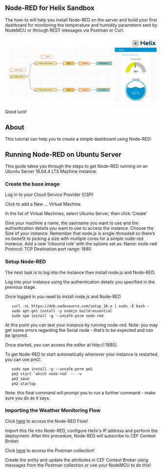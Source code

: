 ## Node-RED for Helix Sandbox

The how-to will help you install Node-RED on the server and build your first dashboard for monitoring the temperature and humidity parameters sent by NodeMCU or through REST messages via Postman or Curl.

![](../images/weather_monitoring.png)

Good luck!

## About

This tutorial can help you to create a simple dashboard using Node-RED:

## Running Node-RED on Ubuntu Server

This guide takes you through the steps to get Node-RED running on an Ubuntu Server 18.04.4 LTS Machine instance.

### Create the base image

   Log in to your Cloud Service Provider (CSP)

   Click to add a New … Virtual Machine

   In the list of Virtual Machines, select Ubuntu Server, then click ‘Create’

   Give your machine a name, the username you want to use and the authentication details you want to use to access
   the instance.
   Choose the Size of your instance. Remember that node.js is single-threaded so there’s no benefit to picking a size with
   multiple cores for a simple node-red instance.
   Add a new ‘Inbound rule’ with the options set as:
       Name: node-red
       Protocol: TCP
       Destination port range: 1880

### Setup Node-RED

The next task is to log into the instance then install node.js and Node-RED.

Log into your instance using the authentication details you specified in the previous stage.

Once logged in you need to install node.js and Node-RED

```
   curl -sL https://deb.nodesource.com/setup_10.x | sudo -E bash -
   sudo apt-get install -y nodejs build-essential
   sudo npm install -g --unsafe-perm node-red
```

At this point you can test your instance by running node-red. Note: you may get some errors regarding the Serial node - that’s to be expected and can be ignored.

Once started, you can access the editor at http://<your-instance-ip>:1880/.

To get Node-RED to start automatically whenever your instance is restarted, you can use pm2:
```
   sudo npm install -g --unsafe-perm pm2
   pm2 start `which node-red` -- -v
   pm2 save
   pm2 startup
```
Note: this final command will prompt you to run a further command - make sure you do as it says.

### Importing the Weather Monitoring Flow

Click <a href="https://github.com/Helix-Platform/Sandbox-NG/blob/master/node_red_flow/weather_monitoring.json">here</a> to access the Node-RED Flow! 

Import this file into Node-RED, configure Helix's IP address and perform the deployment. After this procedure, Node-RED will subscribe to CEF Context Broker.

Click <a href="https://github.com/Helix-Platform/Sandbox-NG/blob/master/postman/helix_with_node-red_postman_collection.json">here</a> to access the Postman collection! 

Create the entity and update the attributes in CEF Context Broker using messages from the Postman collection or use your NodeMCU to do this!






